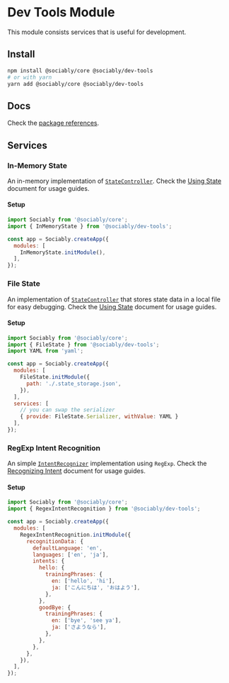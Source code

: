 # Dev Tools Module

This module consists services that is useful for development.

## Install

```bash
npm install @sociably/core @sociably/dev-tools
# or with yarn
yarn add @sociably/core @sociably/dev-tools
```

## Docs

Check the [package references](https://sociably.js.org/api/modules/dev_tools.html).

## Services

### In-Memory State

An in-memory implementation of [`StateController`](https://sociably.js.org/api/modules/core_base_statecontroller.html). Check the [Using State](https://sociably.js.org/docs/using-states) document for usage guides.

#### Setup

```js
import Sociably from '@sociably/core';
import { InMemoryState } from '@sociably/dev-tools';

const app = Sociably.createApp({
  modules: [
    InMemoryState.initModule(),
  ],
});
```

### File State

An implementation of [`StateController`](https://sociably.js.org/api/modules/core_base_statecontroller.html) that stores state data in a local file for easy debugging. Check the [Using State](https://sociably.js.org/docs/using-states) document for usage guides.

#### Setup

```js
import Sociably from '@sociably/core';
import { FileState } from '@sociably/dev-tools';
import YAML from 'yaml';

const app = Sociably.createApp({
  modules: [
    FileState.initModule({
      path: './.state_storage.json',
    }),
  ],
  services: [
    // you can swap the serializer
    { provide: FileState.Serializer, withValue: YAML }
  ],
});
```

### RegExp Intent Recognition

An simple [`IntentRecognizer`](https://sociably.js.org/api/modules/core_base_intentrecognizer.html)
implementation using `RegExp`.
Check the [Recognizing Intent](https://sociably.js.org/docs/recognizing-intent) document for usage guides.

#### Setup

```js
import Sociably from '@sociably/core';
import { RegexIntentRecognition } from '@sociably/dev-tools';

const app = Sociably.createApp({
  modules: [
    RegexIntentRecognition.initModule({
      recognitionData: {
        defaultLanguage: 'en',
        languages: ['en', 'ja'],
        intents: {
          hello: {
            trainingPhrases: {
              en: ['hello', 'hi'],
              ja: ['こんにちは', 'おはよう'],
            },
          },
          goodBye: {
            trainingPhrases: {
              en: ['bye', 'see ya'],
              ja: ['さようなら'],
            },
          },
        },
      },
    }),
  ],
});
```
